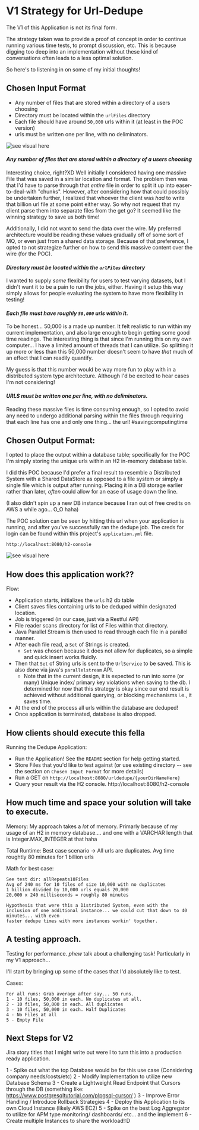# V1 Strategy for Url-Dedupe
The V1 of this Application is not its final form. 

The strategy taken was to provide a proof of concept in order
to continue running various time tests, to prompt discussion, etc. This is because digging too deep
into an implementation without these kind of conversations often leads to a less optimal solution.

So here's to listening in on some of my initial thoughts!

## Chosen Input Format
- Any number of files that are stored within a directory of a users choosing
- Directory must be located within the `urlFiles` directory
- Each file should have around `50,000` urls within it (at least in the POC version)
- urls must be written one per line, with no deliminators.

![see visual here](images/url-files-location.png)
 
#### _Any number of files that are stored within a directory of a users choosing_

Interesting choice, right?XD Well initially I considered having one massive File that was saved in a similar location and format. The problem then was
that I'd have to parse through that _entire_ file in order to split it up into easer-to-deal-with "chunks". However, after considering how that could possibly
be undertaken further, I realized that whoever the client was _had_ to write that billion url file at some point either way. So why not request that my client
parse them into separate files from the get go? It seemed like the winning strategy to save us both time!

Additionally, I did not want to send the data over the wire. My preferred architecture would be reading these values gradually off of some sort of MQ, or even just from a 
shared data storage. Because of that preference, I opted to not strategize further on how to send this massive content over the wire (for the POC).

#### _Directory must be located within the `urlFiles` directory_

I wanted to supply _some_ flexibility for users to test varying datasets, but I didn't want it to be a pain to run the jobs, either. Having it setup this way
simply allows for people evaluating the system to have more flexibility in testing!

#### _Each file must have roughly `50,000` urls within it._

To be honest... 50,000 is a made up number. It felt realistic to run within my current implementation, and also large enough to begin getting some good
time readings. The interesting thing is that since I'm running this on my own computer... I have a limited amount of threads that I can utilize. So 
splitting it up more or less than this 50,000 number doesn't seem to have _that_ much of an effect that I can readily quantify.

My guess is that this number would be way more fun to play with in a distributed system type architecture. Although I'd be excited to hear cases I'm not considering!
#### _URLS must be written one per line, with no deliminators._

Reading these massive files is time consuming enough, so I opted to avoid any need to undergo additional parsing within the files through requiring that each line has one and only
one thing... the url! #savingcomputingtime

## Chosen Output Format:

I opted to place the output within a database table; specifically for the POC I'm simply storing the unique urls within an H2 in-memory database table.
 
I did this POC because I'd prefer a final result to resemble a Distributed System with a Shared DataStore as opposed to a file system or simply a single
file which is output after running. Placing it in a DB storage earlier rather than later, _often_ could allow for an ease of usage down the line.

(I also didn't spin up a new DB instance because I ran out of free credits on AWS a while ago... O_O haha)

The POC solution can be seen by hitting this url when your application is running, and after you've successfully ran the dedupe job. The creds for login
can be found within this project's `application.yml` file.

```
http://localhost:8080/h2-console
```

![see visual here](images/h2-console.png)
 
## How does this application work??

Flow:
- Application starts, initializes the `urls` h2 db table
- Client saves files containing urls to be deduped within designated location.
- Job is triggered (in our case, just via a Restful API)
- File reader scans directory for list of Files within that directory.
- Java Parallel Stream is then used to read through each file in a parallel manner.
- After each file read, a `Set` of Strings is created. 
  - `Set` was chosen because it does not allow for duplicates, so a simple and quick insert works fluidly.
- Then that `Set` of String urls is sent to the `UrlService` to be saved. This is also done via java's `parallelstream` API.
  - Note that in the current design, it is expected to run into some (or many) Unique index/ primary key violations when saving to the db.
  I determined for now that this strategy is okay since our end result is achieved without additional querying, or blocking mechanisms i.e., it saves time.
- At the end of the process all urls within the database are deduped! 
- Once application is terminated, database is also dropped.


## How clients should execute this fella
Running the Dedupe Application:
- Run the Application! See the `README` section for help getting started.
- Store Files that you'd like to test against (or use existing directory -- see the section on `Chosen Input Format` for more details)
- Run a GET on `http://localhost:8080/urldedupe/{yourDirNameHere}`
- Query your result via the H2 console. http://localhost:8080/h2-console

## How much time and space your solution will take to execute.
Memory:
My approach takes a _lot_ of memory. Primarly because of my usage of an H2 in memory database.... and one with a VARCHAR length that is Integer.MAX_INTEGER at that haha

Total Runtime:
Best case scenario -> All urls are duplicates. Avg time roughtly 80 minutes for 1 billion urls

Math for best case:
```
See test dir: allRepeats10Files
Avg of 240 ms for 10 files of size 10,000 with no duplicates
1 billion divided by 10,000 urls equals 20,000
20,000 x 240 milliseconds = roughly 80 minutes

Hypothesis that were this a Distributed System, even with the inclusion of one additional instance... we could cut that down to 40 minutes... with even
faster dedupe times with more instances workin' together.
```

## A testing approach.
Testing for performance. *phew* talk about a challenging task! Particularly in my V1 approach...

I'll start by bringing up some of the cases that I'd absolutely like to test.

Cases:
```
For all runs: Grab average after say... 50 runs. 
1 - 10 files, 50,000 in each. No duplicates at all.
2 - 10 files, 50,000 in each. All duplicates
3 - 10 files, 50,000 in each. Half Duplicates
4 - No Files at all
5 - Empty File
```

## Next Steps for V2
Jira story titles that I might write out were I to turn this into a production ready application.

1 - Spike out what the top Database would be for this use case (Considering company needs/costs/etc)
2 - Modify Implementation to utilize new Database Schema
3 - Create a Lightweight Read Endpoint that Cursors through the DB (something like: https://www.postgresqltutorial.com/plpgsql-cursor/ )
3 - Improve Error Handling / Introduce Rollback Strategies
4 - Deploy this Application to its own Cloud Instance (likely AWS EC2)
5 - Spike on the best Log Aggregator to utilize for APM type monitoring/ dashboards/ etc... and the implement
6 - Create multiple Instances to share the workload!:D
